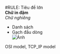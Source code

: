 
#RULE: Tiêu đề lớn  
**Chữ in đậm**  
*Chữ nghiêng*  
- Danh sách  
- Gạch đầu dòng  
![Ảnh](URL_ảnh)

OSI model, TCP_IP model

